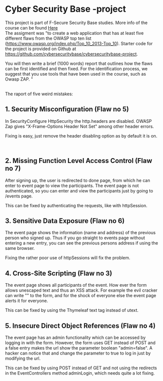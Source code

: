 <h1>Cyber Security Base -project</h1>

This project is part of F-Secure Security Base studies. More info of the course can be found <a href="http://mooc.fi/courses/2016/cybersecurity/">Here</a>
<br>
The assigment was "to create a web application that has at least five different flaws from the OWASP top ten list (https://www.owasp.org/index.php/Top_10_2013-Top_10). Starter code for the project is provided on Github at https://github.com/cybersecuritybase/cybersecuritybase-project.

You will then write a brief (1000 words) report that outlines how the flaws can be first identified and then fixed. For the identification process, we suggest that you use tools that have been used in the course, such as Owasp ZAP. "

<br>
The raport of five weird mistakes:

<h2>1. Security Misconfiguration (Flaw no 5)</h2>

In SecurityConfigure HttpSecurity the http.headers are disabled. OWASP Zap gives "X-Frame-Options Header Not Set" among other header errors.

Fixing is easy, just remove the header disabling option as by default it is on. 

<br>
<h2>2. Missing Function Level Access Control (Flaw no 7)</h2>

After signing up, the user is redirected to done page, from which he can enter to event page to view the participants. The event page is not authenticated, so you can enter and view the participants just by going to /events page.

This can be fixed by authenticating the requests, like with httpSession. 


<h2>3. Sensitive Data Exposure (Flaw no 6)</h2>

The event page shows the information (name and address) of the previous person who signed up. Thus if you go straight to events page without entering a new entry, you can see the previous persons address if using the same browser.

Fixing the rather poor use of httpSessions will fix the problem.


<h2>4. Cross-Site Scripting (Flaw no 3)</h2>

The event page shows all participants of the event. How ever the form allows unescaped text and thus an XSS attack. For example the evil cracker can write "<script>alert("This event sucks!")</script>" to the form, and for the shock of everyone else the event page alerts it for everyone.

This can be fixed by using the Thymeleaf text tag instead of utext.


<h2>5. Insecure Direct Object References (Flaw no 4)</h2>

The event page has an admin functionality which can be accessed by logging in with the form. However, the form uses GET instead of POST and a false entry makes the url show the parameter boolean "admin=false". A hacker can notice that and change the parameter to true to log in just by modifying the url.

This can be fixed by using POST instead of GET and not using the redirects in the EventControllers method adminLogin, which needs quite a lot fixing.
